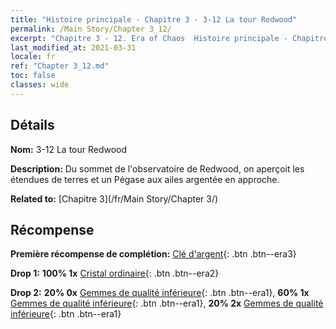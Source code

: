 ```yaml
---
title: "Histoire principale - Chapitre 3 - 3-12 La tour Redwood"
permalink: /Main Story/Chapter 3_12/
excerpt: "Chapitre 3 - 12. Era of Chaos  Histoire principale - Chapitre 3_12. 3-12 La tour Redwood"
last_modified_at: 2021-03-31
locale: fr
ref: "Chapter 3_12.md"
toc: false
classes: wide
---
```


## Détails

 **Nom:** 3-12 La tour Redwood

 **Description:** Du sommet de l'observatoire de Redwood, on aperçoit les étendues de terres et un Pégase aux ailes argentée en approche.

 **Related to:** [Chapitre 3](/fr/Main Story/Chapter 3/)

## Récompense

 **Première récompense de complétion:** [Clé d'argent](/fr/Items/con_693/){: .btn .btn--era3}

 **Drop 1:** **100% 1x** [Cristal ordinaire](/fr/Items/mat_11/){: .btn .btn--era2}

 **Drop 2:** **20% 0x** [Gemmes de qualité inférieure](/fr/Items/mat_4/){: .btn .btn--era1}, **60% 1x** [Gemmes de qualité inférieure](/fr/Items/mat_4/){: .btn .btn--era1}, **20% 2x** [Gemmes de qualité inférieure](/fr/Items/mat_4/){: .btn .btn--era1}

